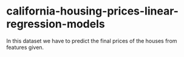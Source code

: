# california-housing-prices-linear-regression-models
In this dataset we have to predict the final prices of the houses from features given. 
